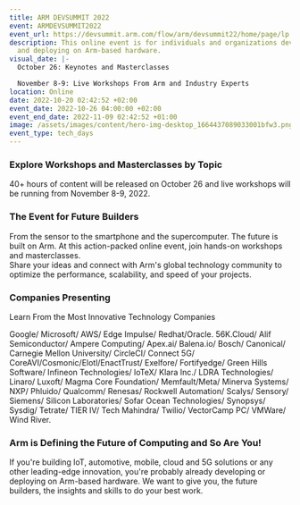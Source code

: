 ```yaml
---
title: ARM DEVSUMMIT 2022
event: ARMDEVSUMMIT2022
event_url: https://devsummit.arm.com/flow/arm/devsummit22/home/page/lp
description: This online event is for individuals and organizations developing
  and deploying on Arm-based hardware.
visual_date: |-
  October 26: Keynotes and Masterclasses

  November 8-9: Live Workshops From Arm and Industry Experts
location: Online
date: 2022-10-20 02:42:52 +02:00
event_date: 2022-10-26 04:00:00 +02:00
event_end_date: 2022-11-09 02:42:52 +01:00
image: /assets/images/content/hero-img-desktop_1664437089033001bfw3.png
event_type: tech_days
---
```

### Explore Workshops and Masterclasses by Topic

40+ hours of content will be released on October 26 and live workshops will be running from November 8-9, 2022.



### The Event for Future Builders

From the sensor to the smartphone and the supercomputer. The future is built on Arm.
At this action-packed online event, join hands-on workshops and masterclasses. \
Share your ideas and connect with Arm's global technology community to optimize the performance, scalability, and speed of your projects.



### Companies Presenting

Learn From the Most Innovative Technology Companies

Google/ Microsoft/ AWS/ Edge Impulse/ Redhat/Oracle.
56K.Cloud/ Alif Semiconductor/ Ampere Computing/ Apex.ai/ Balena.io/ Bosch/ Canonical/
Carnegie Mellon University/ CircleCI/ Connect 5G/ CoreAVI/Cosmonic/Elotl/EnactTrust/
Exelfore/ Fortifyedge/ Green Hills Software/ Infineon Technologies/ loTeX/ Klara Inc./
LDRA Technologies/ Linaro/ Luxoft/ Magma Core Foundation/ Memfault/Meta/
Minerva Systems/ NXP/ Phluido/ Qualcomm/ Renesas/ Rockwell Automation/ Scalys/ Sensory/ Siemens/ Silicon Laboratories/ Sofar Ocean Technologies/ Synopsys/ Sysdig/ Tetrate/ TIER IV/ Tech Mahindra/ Twilio/ VectorCamp PC/ VMWare/ Wind River.



### Arm is Defining the Future of Computing and So Are You!

If you're building loT, automotive, mobile, cloud and 5G solutions or any
other leading-edge innovation, you're probably already developing or
deploying on Arm-based hardware. We want to give you, the future
builders, the insights and skills to do your best work.